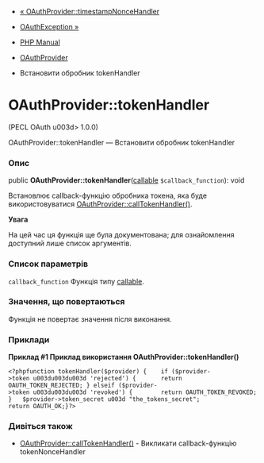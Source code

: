 - [«
OAuthProvider::timestampNonceHandler](oauthprovider.timestampnoncehandler.md)
- [OAuthException »](class.oauthexception.md)

- [PHP Manual](index.md)
- [OAuthProvider](class.oauthprovider.md)
- Встановити обробник tokenHandler

# OAuthProvider::tokenHandler

(PECL OAuth u003d> 1.0.0)

OAuthProvider::tokenHandler — Встановити обробник tokenHandler

### Опис

public
**OAuthProvider::tokenHandler**([callable](language.types.callable.md)
`$callback_function`): void

Встановлює callback-функцію обробника токена, яка буде
використовуватися
[OAuthProvider::callTokenHandler()](oauthprovider.calltokenhandler.md).

**Увага**

На цей час ця функція ще була документована; для
ознайомлення доступний лише список аргументів.

### Список параметрів

`callback_function`
Функція типу [callable](language.types.callable.md).

### Значення, що повертаються

Функція не повертає значення після виконання.

### Приклади

**Приклад #1 Приклад використання **OAuthProvider::tokenHandler()****

` <?phpfunction tokenHandler($provider) {    if ($provider->token u003du003du003d 'rejected') {       return OAUTH_TOKEN_REJECTED; } elseif ($provider->token u003du003du003d 'revoked') {        return OAUTH_TOKEN_REVOKED; }   $provider->token_secret u003d "the_tokens_secret"; return OAUTH_OK;}?> `

### Дивіться також

- [OAuthProvider::callTokenHandler()](oauthprovider.calltokenhandler.md) -
Викликати callback-функцію tokenNonceHandler
